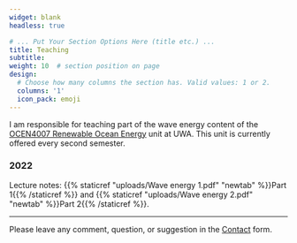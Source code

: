 ```yaml
---
widget: blank
headless: true

# ... Put Your Section Options Here (title etc.) ...
title: Teaching
subtitle:
weight: 10  # section position on page
design:
  # Choose how many columns the section has. Valid values: 1 or 2.
  columns: '1'
  icon_pack: emoji
---
```

I am responsible for teaching part of the wave energy content of the [OCEN4007 Renewable Ocean Energy](https://handbooks.uwa.edu.au/unitdetails?code=OCEN4007) unit at UWA.
This unit is currently offered every second semester.

### 2022

Lecture notes: {{% staticref "uploads/Wave energy 1.pdf" "newtab" %}}Part 1{{% /staticref %}} and {{% staticref "uploads/Wave energy 2.pdf" "newtab" %}}Part 2{{% /staticref %}}.

<!-- ### 2021

Lecture notes: {{% staticref "uploads/Wave energy 1.pdf" "newtab" %}}Part 1{{% /staticref %}} and {{% staticref "uploads/Wave energy 2.pdf" "newtab" %}}Part 2{{% /staticref %}}. -->

---
Please leave any comment, question, or suggestion in the [Contact](https://wavepowerlab.netlify.app/#contact) form.

